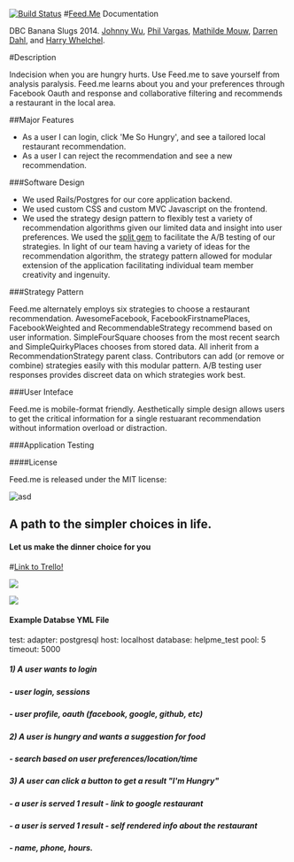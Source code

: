 [![Build Status](https://travis-ci.org/banana-slugs-2014/feed.me.png?branch=master)](https://travis-ci.org/banana-slugs-2014/feed.me)
#[Feed.Me](feedthebeast.today) Documentation

DBC Banana Slugs 2014. [Johnny Wu](johnnywu.io), [Phil Vargas](https://github.com/PhilVargas), [Mathilde Mouw](https://github.com/mathildemouw), [Darren Dahl](https://github.com/darrendahl), and [Harry Whelchel](https://github.com/harryw377).


#Description

Indecision when you are hungry hurts. Use Feed.me to save yourself from analysis paralysis. Feed.me
learns about you and your preferences through Facebook Oauth and response and collaborative filtering and recommends a restaurant in the local area.

##Major Features

- As a user I can login, click 'Me So Hungry', and see a tailored local restaurant recommendation.
- As a user I can reject the recommendation and see a new recommendation.

###Software Design

- We used Rails/Postgres for our core application backend.
- We used custom CSS and custom MVC Javascript on the frontend.
- We used the strategy design pattern to flexibly test a variety of recommendation algorithms given our
limited data and insight into user preferences. We used the [split gem](https://github.com/andrew/split)
to facilitate the A/B testing of our strategies. In light of our team having a variety of ideas for the recommendation algorithm, the strategy pattern allowed for modular extension of the application facilitating individual team member creativity and ingenuity.

###Strategy Pattern

Feed.me alternately employs six strategies to choose a restaurant recommendation. AwesomeFacebook, FacebookFirstnamePlaces, FacebookWeighted and RecommendableStrategy recommend based on user information. SimpleFourSquare chooses from the most recent search and SimpleQuirkyPlaces chooses from stored data. All inherit from a RecommendationStrategy parent class. Contributors can add (or remove or combine) strategies easily with this modular pattern. A/B testing user responses provides discreet data on which strategies work best.

###User Inteface

Feed.me is mobile-format friendly. Aesthetically simple design allows users to get the critical information for a single restuarant recommendation without information overload or distraction.

###Application Testing



####License

Feed.me is released under the MIT license:

[](http://opensource.org/licenses/MIT)


![asd](http://www.bestgifever.com/data/images/2014/01/idaorhemnpepg.gif)
## A path to the simpler choices in life.
#### Let us make the dinner choice for you

#[Link to Trello!](https://trello.com/b/YaWsIABY/help-me)

![](http://i.imgur.com/Tc0nJRe.png)



![](http://emilymeixin.files.wordpress.com/2013/09/ios7_icon_redesign_by_ida_swarczewskaja.png)


#### Example Databse YML File
test:
  adapter: postgresql
  host: localhost
  database: helpme_test
  pool: 5
  timeout: 5000

##### 1) A user wants to login
#####		- user login, sessions
#####		- user profile, oauth (facebook, google, github, etc)
##### 2) A user is hungry and wants a suggestion for food
##### 	  - search based on user preferences/location/time
##### 3) A user can click a button to get a result "I'm Hungry"
#####		- a user is served 1 result - link to google restaurant
#####		- a user is served 1 result - self rendered info about the restaurant
#####			- name, phone, hours.
